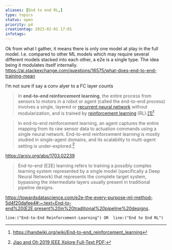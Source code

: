 ```yaml
---
aliases: [End to end RL,]
type: topics
status: open
priority: p4
creationtag: 2023-02-01 17:01
infotags:
---
```


Ok from what I gather, it means there is only one model at play in the full model. I.e. compared to other ML models which may require several different models stacked into each other, a e2e is a single type. The idea being it modulates itself internally.
https://ai.stackexchange.com/questions/16575/what-does-end-to-end-training-mean

I’m not sure if say a conv alyer to a FC layer counts


> In **end-to-end reinforcement learning**, the entire process from sensors to motors in a robot or agent (called the end-to-end process) involves a single, layered or [recurrent neural network](https://handwiki.org/wiki/Recurrent_neural_network "Recurrent neural network") without modularization, and is trained by [reinforcement learning](https://handwiki.org/wiki/Reinforcement_learning "Reinforcement learning") (RL).[[1]](https://handwiki.org/wiki/End-to-end_reinforcement_learning#cite_note-Hassabis-1)[^1]

> In end-to-end reinforcement learning, an agent captures the entire mapping from its raw sensor data to actuation commands using a single neural network. End-to-end reinforcement learning is mostly studied in single-agent domains, and its scalability to multi-agent setting is under-explored.[^2]

https://arxiv.org/abs/1703.02239


> End-to-end (E2E) learning refers to training a possibly complex learning system represented by a single model (specifically a Deep Neural Network) that represents the complete target system, bypassing the intermediate layers usually present in traditional pipeline designs.

https://towardsdatascience.com/e2e-the-every-purpose-ml-method-5d4f20dafee4#:~:text=End-to-end%20(E2E,present%20in%20traditional%20pipeline%20designs.

```query 
line:("End-to-End Reinforcement-Learning") OR  line:("End to End RL") 
```

[^1]: https://handwiki.org/wiki/End-to-end_reinforcement_learning
[^2]: [ Jiao and Oh 2019 IEEE Xplore Full-Text PDF:](https://ieeexplore.ieee.org/stamp/stamp.jsp?arnumber=8999172)